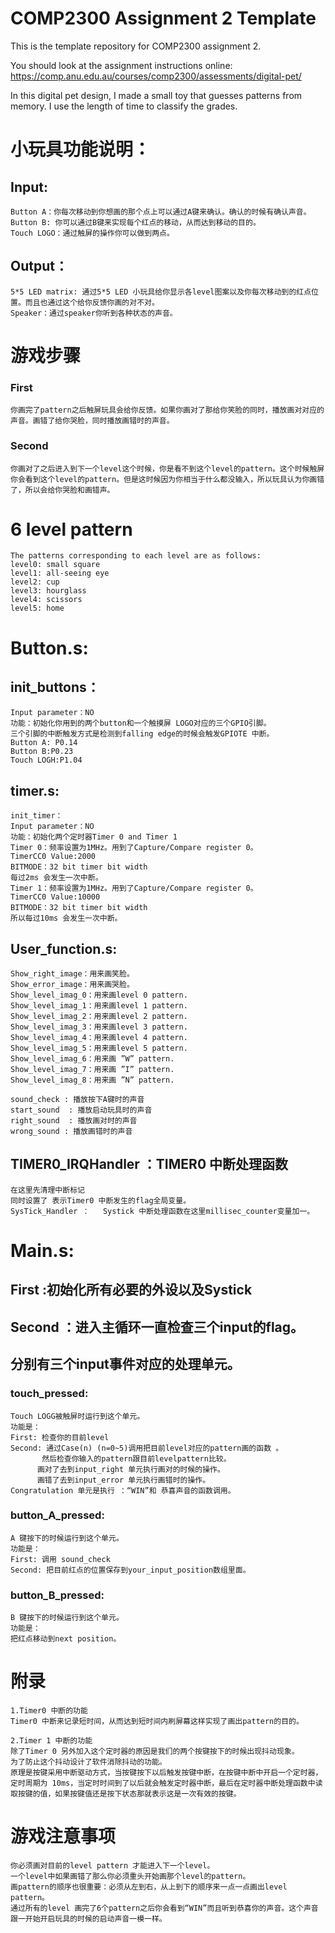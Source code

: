 # COMP2300 Assignment 2 Template 

This is the template repository for COMP2300 assignment 2.

You should look at the assignment instructions online: https://comp.anu.edu.au/courses/comp2300/assessments/digital-pet/

In this digital pet design, I made a small toy that guesses patterns from memory.
I use the length of time to classify the grades.


# 小玩具功能说明：
## Input:
	Button A：你每次移动到你想画的那个点上可以通过A键来确认。确认的时候有确认声音。
	Button B: 你可以通过B键来实现每个红点的移动，从而达到移动的目的。
	Touch LOGO：通过触屏的操作你可以做到两点。
## Output：
	5*5 LED matrix: 通过5*5 LED 小玩具给你显示各level图案以及你每次移动到的红点位置。而且也通过这个给你反馈你画的对不对。
	Speaker：通过speaker你听到各种状态的声音。
	
# 游戏步骤
### First
	你画完了pattern之后触屏玩具会给你反馈。如果你画对了那给你笑脸的同时，播放画对对应的声音。画错了给你哭脸，同时播放画错时的声音。
### Second
	你画对了之后进入到下一个level这个时候，你是看不到这个level的pattern。这个时候触屏你会看到这个level的pattern。但是这时候因为你相当于什么都没输入，所以玩具认为你画错了，所以会给你哭脸和画错声。



 # 6 level pattern 
	The patterns corresponding to each level are as follows:
	level0: small square
	level1: all-seeing eye
	level2: cup
	level3: hourglass
	level4: scissors
	level5: home




# Button.s:

## init_buttons：
	Input parameter：NO
	功能：初始化你用到的两个button和一个触摸屏 LOGO对应的三个GPIO引脚。
	三个引脚的中断触发方式是检测到falling edge的时候会触发GPIOTE 中断。
	Button A: P0.14  
	Button B:P0.23
	Touch LOGH:P1.04

## timer.s:
	init_timer：
	Input parameter：NO
	功能：初始化两个定时器Timer 0 and Timer 1
	Timer 0：频率设置为1MHz。用到了Capture/Compare register 0。
	TimerCC0 Value:2000
	BITMODE：32 bit timer bit width
	每过2ms 会发生一次中断。
	Timer 1：频率设置为1MHz。用到了Capture/Compare register 0。
	TimerCC0 Value:10000
	BITMODE：32 bit timer bit width
	所以每过10ms 会发生一次中断。




## User_function.s:
	Show_right_image：用来画笑脸。
	Show_error_image：用来画哭脸。
	Show_level_imag_0：用来画level 0 pattern.
	Show_level_imag_1：用来画level 1 pattern.
	Show_level_imag_2：用来画level 2 pattern.
	Show_level_imag_3：用来画level 3 pattern.
	Show_level_imag_4：用来画level 4 pattern.
	Show_level_imag_5：用来画level 5 pattern.
	Show_level_imag_6：用来画 ”W” pattern.
	Show_level_imag_7：用来画 ”I” pattern.
	Show_level_imag_8：用来画 ”N” pattern.

	sound_check : 播放按下A键时的声音
	start_sound  : 播放启动玩具时的声音
	right_sound  : 播放画对时的声音
	wrong_sound : 播放画错时的声音

## TIMER0_IRQHandler ：TIMER0 中断处理函数
	在这里先清理中断标记
	同时设置了 表示Timer0 中断发生的flag全局变量。
	SysTick_Handler ：   Systick 中断处理函数在这里millisec_counter变量加一。

# Main.s:
## First :初始化所有必要的外设以及Systick
## Second ：进入主循环一直检查三个input的flag。
 
## 分别有三个input事件对应的处理单元。

### touch_pressed:
	Touch LOGG被触屏时运行到这个单元。
	功能是：
	First: 检查你的目前level
	Second: 通过Case(n) (n=0~5)调用把目前level对应的pattern画的函数 。
	       然后检查你输入的pattern跟目前levelpattern比较。
	      画对了去到input_right 单元执行画对的时候的操作。
	      画错了去到input_error 单元执行画错时的操作。
	Congratulation 单元是执行 ：“WIN”和 恭喜声音的函数调用。


### button_A_pressed:

	A 键按下的时候运行到这个单元。
	功能是：
	First: 调用 sound_check
	Second: 把目前红点的位置保存到your_input_position数组里面。


### button_B_pressed:
	B 键按下的时候运行到这个单元。
	功能是：
	把红点移动到next position。




# 附录
	1.Timer0 中断的功能	
	Timer0 中断来记录短时间，从而达到短时间内刷屏幕这样实现了画出pattern的目的。

	2.Timer 1 中断的功能
	除了Timer 0 另外加入这个定时器的原因是我们的两个按键按下的时候出现抖动现象。
	为了防止这个抖动设计了软件消除抖动的功能。
	原理是按键采用中断驱动方式，当按键按下以后触发按键中断，在按键中断中开启一个定时器，定时周期为 10ms，当定时时间到了以后就会触发定时器中断，最后在定时器中断处理函数中读取按键的值，如果按键值还是按下状态那就表示这是一次有效的按键。

# 游戏注意事项
	你必须画对目前的level pattern 才能进入下一个level。
	一个level中如果画错了那么你必须重头开始画那个level的pattern。
	画pattern的顺序也很重要：必须从左到右，从上到下的顺序来一点一点画出level pattern。
	通过所有的level 画完了6个pattern之后你会看到“WIN”而且听到恭喜你的声音。这个声音跟一开始开启玩具的时候的启动声音一模一样。













